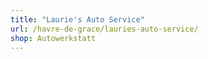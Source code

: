 ```yaml
---
title: "Laurie's Auto Service"
url: /havre-de-grace/lauries-auto-service/
shop: Autowerkstatt
---
```


